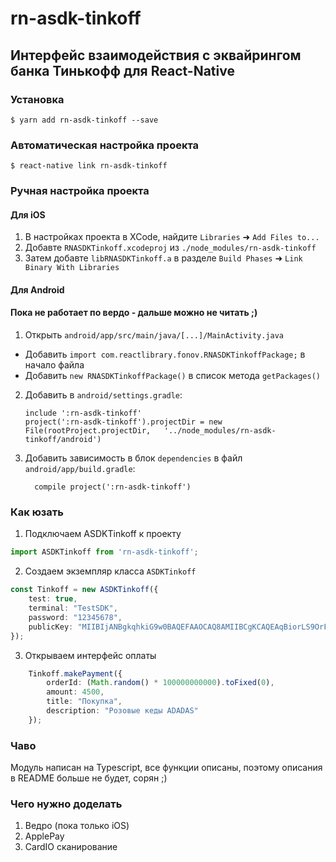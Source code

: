 
# rn-asdk-tinkoff
## Интерфейс взаимодействия с эквайрингом банка Тинькофф для React-Native

### Установка

`$ yarn add rn-asdk-tinkoff --save`

### Автоматическая настройка проекта

`$ react-native link rn-asdk-tinkoff`

### Ручная настройка проекта

#### Для iOS

1. В настройках проекта в XCode, найдите `Libraries` ➜ `Add Files to...`
2. Добавте `RNASDKTinkoff.xcodeproj` из `./node_modules/rn-asdk-tinkoff` 
3. Затем добавте `libRNASDKTinkoff.a` в разделе `Build Phases` ➜ `Link Binary With Libraries`

#### Для Android
#### Пока не работает по вердо - дальше можно не читать ;)

1. Открыть `android/app/src/main/java/[...]/MainActivity.java`
  - Добавить `import com.reactlibrary.fonov.RNASDKTinkoffPackage;` в начало файла
  - Добавить `new RNASDKTinkoffPackage()` в список метода `getPackages()`
2. Добавить в `android/settings.gradle`:
  	```
  	include ':rn-asdk-tinkoff'
  	project(':rn-asdk-tinkoff').projectDir = new File(rootProject.projectDir, 	'../node_modules/rn-asdk-tinkoff/android')
  	```
3. Добавить зависимость в блок `dependencies` в файл `android/app/build.gradle`:
  	```
      compile project(':rn-asdk-tinkoff')
  	```


### Как юзать

1. Подключаем ASDKTinkoff к проекту

```typescript
import ASDKTinkoff from 'rn-asdk-tinkoff';

```
2. Создаем экземпляр класса `ASDKTinkoff`

```typescript
const Tinkoff = new ASDKTinkoff({
	test: true,
	terminal: "TestSDK",
	password: "12345678",
	publicKey: "MIIBIjANBgkqhkiG9w0BAQEFAAOCAQ8AMIIBCgKCAQEAqBiorLS9OrFPezixO5lSsF+HiZPFQWDO7x8gBJp4m86Wwz7ePNE8ZV4sUAZBqphdqSpXkybM4CJwxdj5R5q9+RHsb1dbMjThTXniwPpJdw4WKqG5/cLDrPGJY9NnPifBhA/MthASzoB+60+jCwkFmf8xEE9rZdoJUc2p9FL4wxKQPOuxCqL2iWOxAO8pxJBAxFojioVu422RWaQvoOMuZzhqUEpxA9T62lN8t3jj9QfHXaL4Ht8kRaa2JlaURtPJB5iBM+4pBDnqObNS5NFcXOxloZX4+M8zXaFh70jqWfiCzjyhaFg3rTPE2ClseOdS7DLwfB2kNP3K0GuPuLzsMwIDAQAB",
});

```

3. Открываем интерфейс оплаты

```typescript
	Tinkoff.makePayment({
		orderId: (Math.random() * 100000000000).toFixed(0),
		amount: 4500,
		title: "Покупка",
		description: "Розовые кеды ADADAS"
	});

```

### Чаво

Модуль написан на Typescript, все функции описаны, поэтому описания в README больше не будет, сорян ;)

### Чего нужно доделать

1. Ведро (пока только iOS)
2. ApplePay
2. CardIO сканирование
  